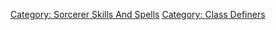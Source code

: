 [Category: Sorcerer Skills And
Spells](Category:_Sorcerer_Skills_And_Spells "wikilink") [Category:
Class Definers](Category:_Class_Definers "wikilink")
